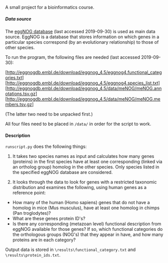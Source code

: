 A small project for a bioinformatics course.

##### Data source

The [eggNOG database](http://eggnogdb.embl.de) (last accessed 2019-09-30) is used as main data source. EggNOG is a database that stores information on which genes in a particular species correspond (by an evolutionary relationship) to those of other species.

To run the program, the following files are needed (last accessed 2019-09-30):

[http://eggnogdb.embl.de/download/eggnog_4.5/eggnog4.functional_categories.txt]
[http://eggnogdb.embl.de/download/eggnog_4.5/eggnog4.species_list.txt]
[http://eggnogdb.embl.de/download/eggnog_4.5/data/meNOG/meNOG.annotations.tsv.gz]
[http://eggnogdb.embl.de/download/eggnog_4.5/data/meNOG/meNOG.members.tsv.gz]

(The latter two need to be unpacked first.)

All four files need to be placed in `/data/` in order for the script to work.

#### Description

`runscript.py` does the following things:

1. It takes two species names as input and calculates how many genes (proteins) in the first species have at least one corresponding (linked via an ortholog group) homolog in the other species. Only species listed in the specified eggNOG database are considered.

2. It looks through the data to look for genes with a restricted taxonomic distribution and examines the following, using human genes as a reference point:
  * How many of the human (Homo sapiens) genes that do not have a homolog in mice (Mus musculus), have at least one homolog in chimps (Pan troglodytes)?
  * What are these genes protein ID's?
  * Is there any corresponding (metazoan level) functional description from eggNOG available for those genes? If so, which functional categories do the orthologous groups (NOG's) that they appear in have, and how many proteins are in each category?

Output data is stored in `\results\functional_category.txt` and `\results\protein_ids.txt`.